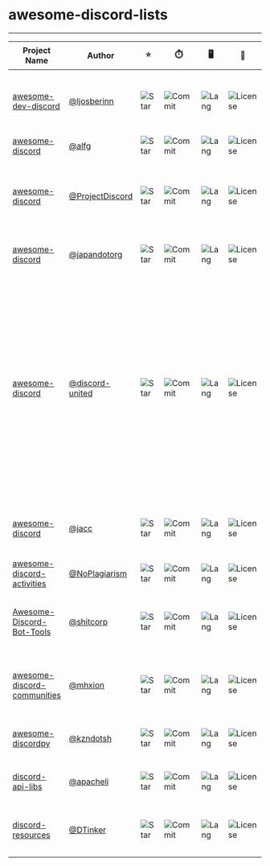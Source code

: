 # awesome-discord-lists

---

| Project Name | Author | ⭐ | ⏱️ | 🖥️ | 📄 | 🏷️ Archived | Description |
| ------------ | ------ | - | -- | -- | - | ----------- | ----------- |
| [awesome-dev-discord](https://github.com/ljosberinn/awesome-dev-discord) | [@ljosberinn](https://github.com/ljosberinn) | ![Star](https://img.shields.io/github/stars/ljosberinn/awesome-dev-discord?style=flat-square) | ![Commit](https://img.shields.io/github/last-commit/ljosberinn/awesome-dev-discord?style=flat-square) | ![Lang](https://img.shields.io/github/languages/top/ljosberinn/awesome-dev-discord?style=flat-square) | ![License](https://img.shields.io/github/license/ljosberinn/awesome-dev-discord?style=flat-square) |  | A curated list of official, development-related Discord server |
| [awesome-discord](https://github.com/alfg/awesome-discord) | [@alfg](https://github.com/alfg) | ![Star](https://img.shields.io/github/stars/alfg/awesome-discord?style=flat-square) | ![Commit](https://img.shields.io/github/last-commit/alfg/awesome-discord?style=flat-square) | ![Lang](https://img.shields.io/github/languages/top/alfg/awesome-discord?style=flat-square) | ![License](https://img.shields.io/github/license/alfg/awesome-discord?style=flat-square) |  | :video_game: All Things Discord |
| [awesome-discord](https://github.com/ProjectDiscord/awesome-discord) | [@ProjectDiscord](https://github.com/ProjectDiscord) | ![Star](https://img.shields.io/github/stars/ProjectDiscord/awesome-discord?style=flat-square) | ![Commit](https://img.shields.io/github/last-commit/ProjectDiscord/awesome-discord?style=flat-square) | ![Lang](https://img.shields.io/github/languages/top/ProjectDiscord/awesome-discord?style=flat-square) | ![License](https://img.shields.io/github/license/ProjectDiscord/awesome-discord?style=flat-square) |  | An awesome list of resources for the voice and chat application Discord. |
| [awesome-discord](https://github.com/japandotorg/awesome-discord) | [@japandotorg](https://github.com/japandotorg) | ![Star](https://img.shields.io/github/stars/japandotorg/awesome-discord?style=flat-square) | ![Commit](https://img.shields.io/github/last-commit/japandotorg/awesome-discord?style=flat-square) | ![Lang](https://img.shields.io/github/languages/top/japandotorg/awesome-discord?style=flat-square) | ![License](https://img.shields.io/github/license/japandotorg/awesome-discord?style=flat-square) |  | A curated list of awesome things related to Discord. |
| [awesome-discord](https://github.com/discord-united/awesome-discord) | [@discord-united](https://github.com/discord-united) | ![Star](https://img.shields.io/github/stars/discord-united/awesome-discord?style=flat-square) | ![Commit](https://img.shields.io/github/last-commit/discord-united/awesome-discord?style=flat-square) | ![Lang](https://img.shields.io/github/languages/top/discord-united/awesome-discord?style=flat-square) | ![License](https://img.shields.io/github/license/discord-united/awesome-discord?style=flat-square) |  | Awesome Discord Bots: A curated collection of free, open-source Discord bots. This repository gathers a wide range of high-quality bots making it easy for you to find the perfect solution for any Discord-related development or server need. |
| [awesome-discord](https://github.com/jacc/awesome-discord) | [@jacc](https://github.com/jacc) | ![Star](https://img.shields.io/github/stars/jacc/awesome-discord?style=flat-square) | ![Commit](https://img.shields.io/github/last-commit/jacc/awesome-discord?style=flat-square) | ![Lang](https://img.shields.io/github/languages/top/jacc/awesome-discord?style=flat-square) | ![License](https://img.shields.io/github/license/jacc/awesome-discord?style=flat-square) |  | 🕹 A curated list of awesome things on Discord. |
| [awesome-discord-activities](https://github.com/NoPlagiarism/awesome-discord-activities) | [@NoPlagiarism](https://github.com/NoPlagiarism) | ![Star](https://img.shields.io/github/stars/NoPlagiarism/awesome-discord-activities?style=flat-square) | ![Commit](https://img.shields.io/github/last-commit/NoPlagiarism/awesome-discord-activities?style=flat-square) | ![Lang](https://img.shields.io/github/languages/top/NoPlagiarism/awesome-discord-activities?style=flat-square) | ![License](https://img.shields.io/github/license/NoPlagiarism/awesome-discord-activities?style=flat-square) |  | List of external Discord RPC |
| [Awesome-Discord-Bot-Tools](https://github.com/shitcorp/Awesome-Discord-Bot-Tools) | [@shitcorp](https://github.com/shitcorp) | ![Star](https://img.shields.io/github/stars/shitcorp/awesome-discord-bot-tools?style=flat-square) | ![Commit](https://img.shields.io/github/last-commit/shitcorp/awesome-discord-bot-tools?style=flat-square) | ![Lang](https://img.shields.io/github/languages/top/shitcorp/awesome-discord-bot-tools?style=flat-square) | ![License](https://img.shields.io/github/license/shitcorp/awesome-discord-bot-tools?style=flat-square) |  | A curated collection of tools for developers working on Discord bots |
| [awesome-discord-communities](https://github.com/mhxion/awesome-discord-communities) | [@mhxion](https://github.com/mhxion) | ![Star](https://img.shields.io/github/stars/mhxion/awesome-discord-communities?style=flat-square) | ![Commit](https://img.shields.io/github/last-commit/mhxion/awesome-discord-communities?style=flat-square) | ![Lang](https://img.shields.io/github/languages/top/mhxion/awesome-discord-communities?style=flat-square) | ![License](https://img.shields.io/github/license/mhxion/awesome-discord-communities?style=flat-square) |  | A curated list of awesome Discord communities for programmers |
| [awesome-discordpy](https://github.com/kzndotsh/awesome-discordpy) | [@kzndotsh](https://github.com/kzndotsh) | ![Star](https://img.shields.io/github/stars/kzndotsh/awesome-discordpy?style=flat-square) | ![Commit](https://img.shields.io/github/last-commit/kzndotsh/awesome-discordpy?style=flat-square) | ![Lang](https://img.shields.io/github/languages/top/kzndotsh/awesome-discordpy?style=flat-square) | ![License](https://img.shields.io/github/license/kzndotsh/awesome-discordpy?style=flat-square) |  | An Awesome list for all things Discord.py |
| [discord-api-libs](https://github.com/apacheli/discord-api-libs) | [@apacheli](https://github.com/apacheli) | ![Star](https://img.shields.io/github/stars/apacheli/discord-api-libs?style=flat-square) | ![Commit](https://img.shields.io/github/last-commit/apacheli/discord-api-libs?style=flat-square) | ![Lang](https://img.shields.io/github/languages/top/apacheli/discord-api-libs?style=flat-square) | ![License](https://img.shields.io/github/license/apacheli/discord-api-libs?style=flat-square) |  | List of open-source Discord API Libraries |
| [discord-resources](https://github.com/DTinker/discord-resources) | [@DTinker](https://github.com/DTinker) | ![Star](https://img.shields.io/github/stars/DTinker/discord-resources?style=flat-square) | ![Commit](https://img.shields.io/github/last-commit/DTinker/discord-resources?style=flat-square) | ![Lang](https://img.shields.io/github/languages/top/DTinker/discord-resources?style=flat-square) | ![License](https://img.shields.io/github/license/DTinker/discord-resources?style=flat-square) |  | A curated list of awesome Discord modding resources |
